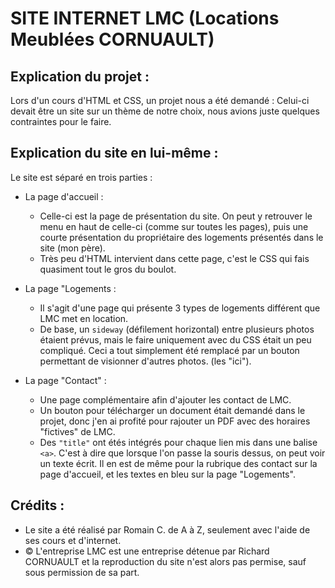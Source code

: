 # SITE INTERNET LMC (Locations Meublées CORNUAULT)

## Explication du projet :

Lors d'un cours d'HTML et CSS, un projet nous a été demandé :
Celui-ci devait être un site sur un thème de notre choix, nous avions juste quelques contraintes pour le faire.

## Explication du site en lui-même :

Le site est séparé en trois parties :
  
  - La page d'accueil :
      - Celle-ci est la page de présentation du site. On peut y retrouver le menu en haut de celle-ci (comme sur toutes les pages),
      puis une courte présentation du propriétaire des logements présentés dans le site (mon père).
      - Très peu d'HTML intervient dans cette page, c'est le CSS qui fais quasiment tout le gros du boulot.
 
  - La page "Logements :
      - Il s'agit d'une page qui présente 3 types de logements différent que LMC met en location.
      - De base, un `sideway` (défilement horizontal) entre plusieurs photos étaient prévus, mais le faire uniquement avec du CSS était un peu compliqué. Ceci a tout simplement été remplacé par un bouton permettant de visionner d'autres photos. (les "ici").

  - La page "Contact" :
      - Une page complémentaire afin d'ajouter les contact de LMC.
      - Un bouton pour télécharger un document était demandé dans le projet, donc j'en ai profité pour rajouter un PDF avec des horaires "fictives" de LMC.
      - Des `"title"` ont étés intégrés pour chaque lien mis dans une balise `<a>`. C'est à dire que lorsque l'on passe la souris dessus, on peut voir un texte écrit. Il en est de même pour la rubrique des contact sur la page d'accueil, et les textes en bleu sur la page "Logements".

## Crédits :

  - Le site a été réalisé par Romain C. de A à Z, seulement avec l'aide de ses cours et d'internet.
  - © L'entreprise LMC est une entreprise détenue par Richard CORNUAULT et la reproduction du site n'est alors pas permise, sauf sous permission de sa part.
